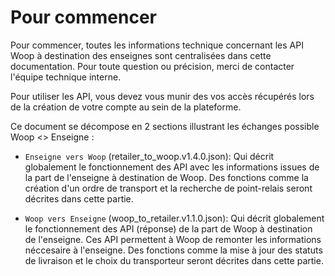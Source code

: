 # Pour commencer

Pour commencer, toutes les informations technique concernant les API Woop à destination des enseignes sont centralisées dans cette documentation. Pour toute question ou précision, merci de contacter l'équipe technique interne.

Pour utiliser les API, vous devez vous munir des vos accès récupérés lors de la création de votre compte au sein de la plateforme.


Ce document se décompose en 2 sections illustrant les échanges possible Woop <> Enseigne :
- `Enseigne vers Woop` (retailer_to_woop.v1.4.0.json): Qui décrit globalement le fonctionnement des API avec les informations issues de la part de l'enseigne à destination de Woop. Des fonctions comme la création d'un ordre de transport et la recherche de point-relais seront décrites dans cette partie.

- `Woop vers Enseigne` (woop_to_retailer.v1.1.0.json): Qui décrit globalement le fonctionnement des API (réponse) de la part de Woop à destination de l'enseigne. Ces API permettent à Woop de remonter les informations néccesaire à l'enseigne. Des fonctions comme la mise à jour des statuts de livraison et le choix du transporteur seront décrites dans cette partie.